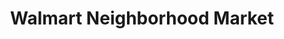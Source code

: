 ---
title: "Walmart Neighborhood Market"
url: /morristown/walmart-neighborhood-market/
shop: Supermarkt
---